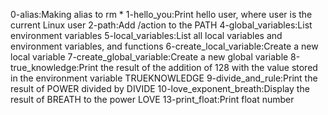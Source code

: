 0-alias:Making alias to rm *
1-hello_you:Print hello user, where user is the current Linux user
2-path:Add /action to the PATH
4-global_variables:List environment variables
5-local_variables:List all local variables and environment variables, and functions
6-create_local_variable:Create a new local variable
7-create_global_variable:Create a new global variable
8-true_knowledge:Print the result of the addition of 128 with the value stored in the environment variable TRUEKNOWLEDGE
9-divide_and_rule:Print the result of POWER divided by DIVIDE
10-love_exponent_breath:Display the result of BREATH to the power LOVE
13-print_float:Print float number
